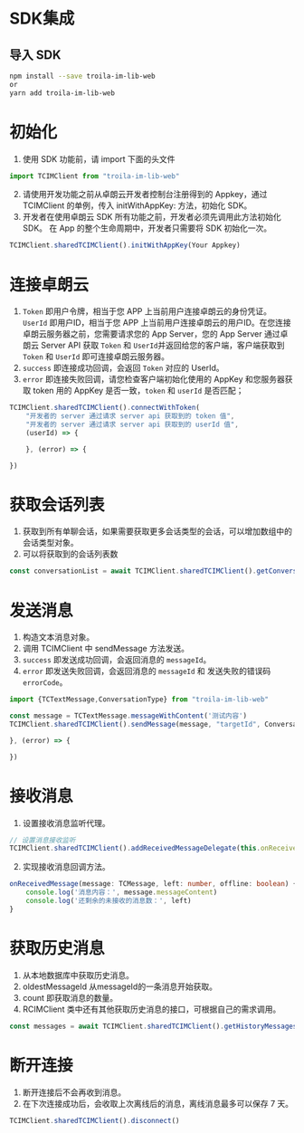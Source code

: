 # SDK集成

## 导入 SDK

```bash
npm install --save troila-im-lib-web
or
yarn add troila-im-lib-web
```

# 初始化

1. 使用 SDK 功能前，请 import 下面的头文件
```js
import TCIMClient from "troila-im-lib-web"
```
2. 请使用开发功能之前从卓朗云开发者控制台注册得到的 Appkey，通过 TCIMClient 的单例，传入 initWithAppKey: 方法，初始化 SDK。
3. 开发者在使用卓朗云 SDK 所有功能之前，开发者必须先调用此方法初始化 SDK。 在 App 的整个生命周期中，开发者只需要将 SDK 初始化一次。
```js
TCIMClient.sharedTCIMClient().initWithAppKey(Your Appkey)
```

# 连接卓朗云

1. `Token` 即用户令牌，相当于您 APP 上当前用户连接卓朗云的身份凭证。`UserId` 即用户ID，相当于您 APP 上当前用户连接卓朗云的用户ID。在您连接卓朗云服务器之前，您需要请求您的 App Server，您的 App Server 通过卓朗云 Server API 获取 `Token` 和 `UserId`并返回给您的客户端，客户端获取到 `Token` 和 `UserId` 即可连接卓朗云服务器。
2. `success` 即连接成功回调，会返回 `Token` 对应的 UserId。
3. `error` 即连接失败回调，请您检查客户端初始化使用的 AppKey 和您服务器获取 token 用的 AppKey 是否一致，`token` 和 `userId` 是否匹配；
```js
TCIMClient.sharedTCIMClient().connectWithToken(
    "开发者的 server 通过请求 server api 获取到的 token 值",
    "开发者的 server 通过请求 server api 获取到的 userId 值",
    (userId) => {

    }, (error) => {

})
```

# 获取会话列表

1. 获取到所有单聊会话，如果需要获取更多会话类型的会话，可以增加数组中的会话类型对象。
2. 可以将获取到的会话列表数
```js
const conversationList = await TCIMClient.sharedTCIMClient().getConversationList()
```

# 发送消息

1. 构造文本消息对象。
2. 调用 TCIMClient 中 sendMessage 方法发送。
3. `success` 即发送成功回调，会返回消息的 `messageId`。
4. `error` 即发送失败回调，会返回消息的 `messageId` 和 发送失败的错误码 `errorCode`。
```js
import {TCTextMessage,ConversationType} from "troila-im-lib-web"

const message = TCTextMessage.messageWithContent('测试内容')
TCIMClient.sharedTCIMClient().sendMessage(message, "targetId", ConversationType.Private, (messageId) => {

}, (error) => {

})
```

# 接收消息

1. 设置接收消息监听代理。
```js
// 设置消息接收监听
TCIMClient.sharedTCIMClient().addReceivedMessageDelegate(this.onReceivedMessage)
```
2. 实现接收消息回调方法。
```ts
onReceivedMessage(message: TCMessage, left: number, offline: boolean) {
    console.log('消息内容：', message.messageContent)
    console.log('还剩余的未接收的消息数：', left)
}
```

# 获取历史消息

1. 从本地数据库中获取历史消息。
2. oldestMessageId 从messageId的一条消息开始获取。
3. count 即获取消息的数量。
4. RCIMClient 类中还有其他获取历史消息的接口，可根据自己的需求调用。
```js
const messages = await TCIMClient.sharedTCIMClient().getHistoryMessages("targetId", ConversationType.Private, "oldestMessageId", 20)
```

# 断开连接

1. 断开连接后不会再收到消息。
2. 在下次连接成功后，会收取上次离线后的消息，离线消息最多可以保存 7 天。
```js
TCIMClient.sharedTCIMClient().disconnect()
```